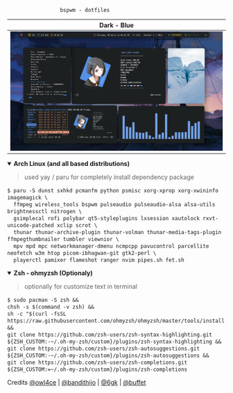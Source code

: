 
                     bspwm - dotfiles

| Dark - Blue |
|-----------------------|
|![img](images/dark.png)|

<details open>
  <summary><strong>Arch Linux (and all based distributions)</strong></summary>

> used yay / paru for completely install dependency package

    $ paru -S dunst sxhkd pcmanfm python psmisc xorg-xprop xorg-xwininfo imagemagick \
      ffmpeg wireless_tools bspwm pulseaudio pulseaudio-alsa alsa-utils brightnessctl nitrogen \
      gsimplecal rofi polybar qt5-styleplugins lxsession xautolock rxvt-unicode-patched xclip scrot \
      thunar thunar-archive-plugin thunar-volman thunar-media-tags-plugin ffmpegthumbnailer tumbler viewnior \
      mpv mpd mpc networkmanager-dmenu ncmpcpp pavucontrol parcellite neofetch w3m htop picom-ibhagwan-git gtk2-perl \
      playerctl pamixer flameshot ranger nvim pipes.sh fet.sh

<details open>
  <summary><strong>Zsh - ohmyzsh (Optionaly)</strong></summary>

> optionally for customize text in terminal

    $ sudo pacman -S zsh &&
    chsh -s $(command -v zsh) &&
    sh -c "$(curl -fsSL https://raw.githubusercontent.com/ohmyzsh/ohmyzsh/master/tools/install.sh)" &&
    git clone https://github.com/zsh-users/zsh-syntax-highlighting.git ${ZSH_CUSTOM:-~/.oh-my-zsh/custom}/plugins/zsh-syntax-highlighting &&
    git clone https://github.com/zsh-users/zsh-autosuggestions.git ${ZSH_CUSTOM:-~/.oh-my-zsh/custom}/plugins/zsh-autosuggestions &&
    git clone https://github.com/zsh-users/zsh-completions.git ${ZSH_CUSTOM:=~/.oh-my-zsh/custom}/plugins/zsh-completions

Credits
    [@owl4ce](https://github.com/owl4ce) |
    [@bandithijo](https://github.com/bandithijo) |
    [@6gk](https://github.com/6gk) |
    [@buffet](https://github.com/buffet/kiwmi)
